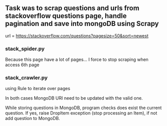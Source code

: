 ## Task  was to scrap questions and urls from stackoverflow questions page, handle pagination and save into mongoDB using Scrapy

url = https://stackoverflow.com/questions?pagesize=50&sort=newest

### stack_spider.py
Because this page have a lot of pages... I force to stop scraping when access 6th page

### stack_crawler.py
using Rule to iterate over pages

In both cases
MongoDB URI need to be updated with the valid one.

While storing questions in MongoDB, program checks does exist the current question. If yes, raise DropItem exception (stop processing an Item), if not add question to MongoDB.
